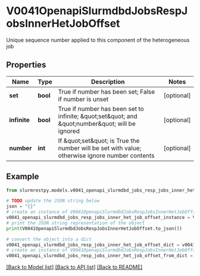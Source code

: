 # V0041OpenapiSlurmdbdJobsRespJobsInnerHetJobOffset

Unique sequence number applied to this component of the heterogeneous job

## Properties

Name | Type | Description | Notes
------------ | ------------- | ------------- | -------------
**set** | **bool** | True if number has been set; False if number is unset | [optional]
**infinite** | **bool** | True if number has been set to infinite; \&quot;set\&quot; and \&quot;number\&quot; will be ignored | [optional]
**number** | **int** | If \&quot;set\&quot; is True the number will be set with value; otherwise ignore number contents | [optional]

## Example

```python
from slurmrestpy.models.v0041_openapi_slurmdbd_jobs_resp_jobs_inner_het_job_offset import V0041OpenapiSlurmdbdJobsRespJobsInnerHetJobOffset

# TODO update the JSON string below
json = "{}"
# create an instance of V0041OpenapiSlurmdbdJobsRespJobsInnerHetJobOffset from a JSON string
v0041_openapi_slurmdbd_jobs_resp_jobs_inner_het_job_offset_instance = V0041OpenapiSlurmdbdJobsRespJobsInnerHetJobOffset.from_json(json)
# print the JSON string representation of the object
print(V0041OpenapiSlurmdbdJobsRespJobsInnerHetJobOffset.to_json())

# convert the object into a dict
v0041_openapi_slurmdbd_jobs_resp_jobs_inner_het_job_offset_dict = v0041_openapi_slurmdbd_jobs_resp_jobs_inner_het_job_offset_instance.to_dict()
# create an instance of V0041OpenapiSlurmdbdJobsRespJobsInnerHetJobOffset from a dict
v0041_openapi_slurmdbd_jobs_resp_jobs_inner_het_job_offset_from_dict = V0041OpenapiSlurmdbdJobsRespJobsInnerHetJobOffset.from_dict(v0041_openapi_slurmdbd_jobs_resp_jobs_inner_het_job_offset_dict)
```
[[Back to Model list]](../README.md#documentation-for-models) [[Back to API list]](../README.md#documentation-for-api-endpoints) [[Back to README]](../README.md)


